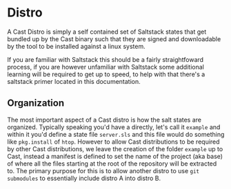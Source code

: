 # Distro

A Cast Distro is simply a self contained set of Saltstack states that get bundled up by the Cast binary such that they are signed and downloadable by the tool to be installed against a linux system.

If you are familiar with Saltstack this should be a fairly straightfoward process, if you are however unfamiliar with Saltstack some additional learning will be required to get up to speed, to help with that there's a saltstack primer located in this documentation.

## Organization

The most important aspect of a Cast distro is how the salt states are organized. Typically speaking you'd have a directly, let's call it `example` and within it you'd define a state file `server.sls` and this file would do something like `pkg.install` of `htop`. However to allow Cast distributions to be required by other Cast distributions, we leave the creation of the folder `example` up to Cast, instead a manifest is defined to set the name of the project (aka base) of where all the files starting at the root of the repository will be extracted to. The primary purpose for this is to allow another distro to use `git submodules` to essentially include distro A into distro B.
